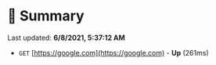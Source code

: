 # 📖 Summary
Last updated: **6/8/2021, 5:37:12 AM**

- `GET` [https://google.com](https://google.com) - **Up** (261ms)
